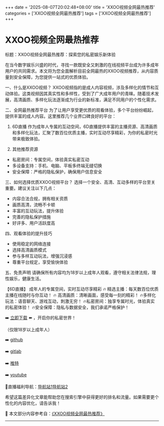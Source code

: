 +++
date = '2025-08-07T20:02:48+08:00'
title = 'XXOO视频全网最热推荐'
categories = ['XXOO视频全网最热推荐']
tags = ['XXOO视频全网最热推荐']
+++

# XXOO视频全网最热推荐

标题：XXOO视频全网最热推荐：探索您的私密娱乐新体验

在当今数字娱乐兴盛的时代，寻找一款既安全又刺激的在线视频平台成为许多成年用户的共同需求。本文将为您全面解析目前全网最热的XXOO视频推荐，从内容质量到安全保障，为您提供一站式的优质体验。

一、什么是XXOO视频？
XXOO视频指的是成人内容视频，涉及多样化的情节和互动体验。这类视频因其真实性和多样性，受到了广大成年用户的青睐。随着技术发展，高清画质、多样化玩法逐渐成为行业的新标准，满足不同用户的个性化需求。

二、全网最热推荐平台
为了让用户享受更优质的观看体验，多个平台纷纷崛起，提供丰富的成人内容。这里推荐几个业界口碑良好的平台：

1. 6D直播
作为成年人专属的互动空间，6D直播提供丰富的主播资源、高清画质和多样化玩法，汇聚了数百位优质主播，实时互动尽享精彩，为你的私密时光带来极致体验。

2. 其他推荐资源
- 私密房间：专属空间，体验真实私密互动
- 多设备支持：手机、电脑、平板多终端无缝切换
- 安全保障：严格的隐私保护，确保用户信息安全

三、如何选择优质XXOO视频平台？
选择一个安全、高清、互动多样的平台至关重要。建议关注以下几点：
- 内容合法合规，拥有相关资质
- 画质高清，流畅不卡顿
- 丰富的互动玩法，提升体验
- 完善的隐私保护措施
- 好评多、用户活跃度高

四、观看体验的提升技巧
- 使用稳定的网络连接
- 选择高清画质模式
- 参与多样互动玩法，增强沉浸感
- 尊重平台规定，享受愉快体验

五、免责声明
请确保所有内容均为18岁以上成年人观看，遵守相关法律法规，理性娱乐，健康生活。

【6D直播】 成年人的专属空间，实时互动尽享精彩
🔥 精选主播：每天数百位优质主播在线随时与你互动！
🔥 高清画质：清晰画面，感受每一刻的精彩！
🔥多样化玩法：语音聊天、游戏互动，刺激无穷！
🔥私密房间：独享专属时光，体验真实的私密体验！
🔥安全保障：隐私与数据安全，我们承诺严格保护！

➡️ [立即下载](https://down123.s3.ap-east-1.amazonaws.com/down/down.html?channelCode=blog) ⬅️ ，开启你的私密世界！

（仅限18岁以上成年人）

➡️ [github](https://aldult-live.github.io/)

➡️ [gitlab](https://seo-09598d.gitlab.io/)

➡️ [推特](https://x.com/wegame33)

➡️ [youtube](https://www.youtube.com/@6Dlive)

🔞直播福利导航：[导航站1](https://webstack-86085a.gitlab.io/)[导航站2](https://onlygit123-2.github.io/)

希望这篇差异化文章能帮助您在搜索引擎中获得更好的排名和流量。如果需要更个性化的内容优化，请告诉我！


📘 本文部分内容参考自：[《XXOO视频全网最热推荐》](https://github.com/liveshow123321/tvshow)

---
